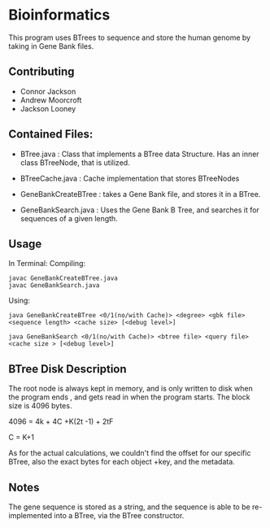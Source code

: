 # Bioinformatics

This program uses BTrees to sequence and store the human genome by taking in Gene Bank files.

## Contributing
- Connor Jackson
- Andrew Moorcroft
- Jackson Looney



## Contained Files:

- BTree.java : Class that implements a BTree data Structure. Has an inner class BTreeNode, that is utilized.
- BTreeCache.java : Cache implementation that stores BTreeNodes

- GeneBankCreateBTree : takes a Gene Bank file, and stores it in a BTree.

- GeneBankSearch.java : Uses the Gene Bank B Tree, and searches it for sequences of a given length.
## Usage

In Terminal:
Compiling:
```
javac GeneBankCreateBTree.java
javac GeneBankSearch.java
```
Using:
```
java GeneBankCreateBTree <0/1(no/with Cache)> <degree> <gbk file> <sequence length> <cache size> [<debug level>]

java GeneBankSearch <0/1(no/with Cache)> <btree file> <query file> <cache size > [<debug level>]
```




## BTree Disk Description


The root node is always kept in memory, and is only written to disk when the program ends , and gets read in when the program starts. The block size is 4096 bytes. 


4096 = 4k + 4C +K(2t -1) + 2tF

C = K+1

As for the actual calculations, we couldn't find the offset for our specific BTree, also the exact bytes for each object +key, and the metadata.

## Notes

The gene sequence is stored as a string, and the sequence is able to be re-implemented into a BTree, via the BTree constructor.


